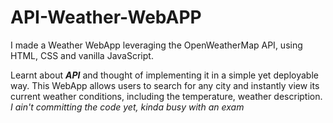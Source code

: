 # API-Weather-WebAPP

<p>I made a Weather WebApp leveraging the OpenWeatherMap API, using HTML, CSS and vanilla JavaScript.</p> 

Learnt about <B><I>API</B></I> and thought of implementing it in a simple yet deployable way. This WebApp allows users to search for any city and instantly view its current weather conditions, including the temperature, weather description. 
<br>
<i>I ain't committing the code yet, kinda busy with an exam</i>
